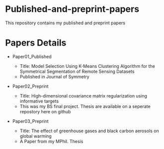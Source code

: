# Published-and-preprint-papers
This repository contains my published and preprint papers

# Papers Details 

* Paper01_Published
    * Title: Model Selection Using K-Means Clustering Algorithm for the Symmetrical Segmentation of Remote Sensing Datasets
    * Published in Journal of Symmetry
* Paper02_Preprint
    * Title: High-dimensional covariance matrix regularization using informative targets
    * This was my BS final project. Thesis are available on a seperate repostory here on github 

* Paper03_Preprint
    * Title: The effect of greenhouse gases and black carbon aerosols on global warming
    * A Paper from my MPhil. Thesis
